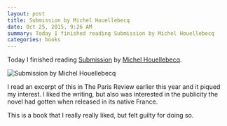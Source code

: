 ```yaml
---
layout: post
title: Submission by Michel Houellebecq 
date: Oct 25, 2015, 9:26 AM
summary: Today I finished reading Submission by Michel Houellebecq 
categories: books
---
```


Today I finished reading [Submission](https://en.wikipedia.org/wiki/Submission_(novel)) by [Michel Houellebecq](https://en.wikipedia.org/wiki/Michel_Houellebecq).

![Submission by Michel Houellebecq](http://austinmoody.org/i/melange_submission_2015-10-26-075215.png)

I read an excerpt of this in The Paris Review earlier this year and it piqued my interest.  I liked the writing, but also was interested in the publicity the novel had gotten when released in its native France.

This is a book that I really really liked, but felt guilty for doing so.


